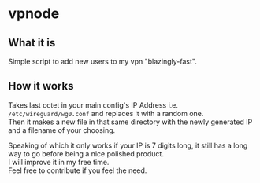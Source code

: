 # vpnode

## What it is
Simple script to add new users to my vpn "blazingly-fast".

## How it works
Takes last octet in your main config's IP Address i.e. `/etc/wireguard/wg0.conf` and replaces it with a random one.\
Then it makes a new file in that same directory with the newly generated IP and a filename of your choosing.

Speaking of which it only works if your IP is 7 digits long, it still has a long way to go before being a nice polished product.\
I will improve it in my free time.\
Feel free to contribute if you feel the need.
